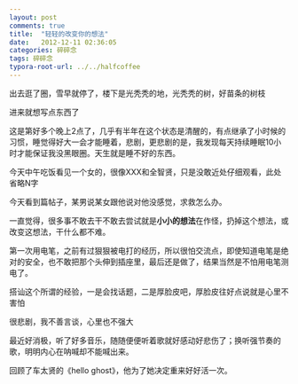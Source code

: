 ```yaml
---
layout: post
comments: true
title:  "轻轻的改变你的想法"
date:   2012-12-11 02:36:05
categories: 碎碎念
tags: 碎碎念
typora-root-url: ../../halfcoffee
---
```




出去逛了圈，雪早就停了，楼下是光秃秃的地，光秃秃的树，好苗条的树枝

进来就想写点东西了

这是第好多个晚上2点了，几乎有半年在这个状态是清醒的，有点继承了小时候的习惯，睡觉得好大一会才能睡着，悲剧，更悲剧的是，我发现每天持续睡眠10小时才能保证我没黑眼圈。天生就是睡不好的东西。

今天中午吃饭看见一个女的，很像XXX和全智贤，只是没敢近处仔细观看，此处省略N字

今天看到篇帖子，某男说某女跟他说对他没感觉，求救怎么办。

一直觉得，很多事不敢去干不敢去尝试就是**小小的想法**在作怪，扔掉这个想法，或改变这想法，干什么都不难。

第一次用电笔，之前有过狠狠被电打的经历，所以很怕交流点，即使知道电笔是绝对的安全，也不敢把那个头伸到插座里，最后还是做了，结果当然是不怕用电笔测电了。

搭讪这个所谓的经验，一是会找话题，二是厚脸皮吧，厚脸皮往好点说就是心里不害怕

很悲剧，我不善言谈，心里也不强大

最近好消极，听了好多音乐，随随便便听着歌就好感动好悲伤了；换听强节奏的歌，明明内心在呐喊却不能喊出来。

回顾了车太贤的《hello ghost》，他为了她决定重来好好活一次。
